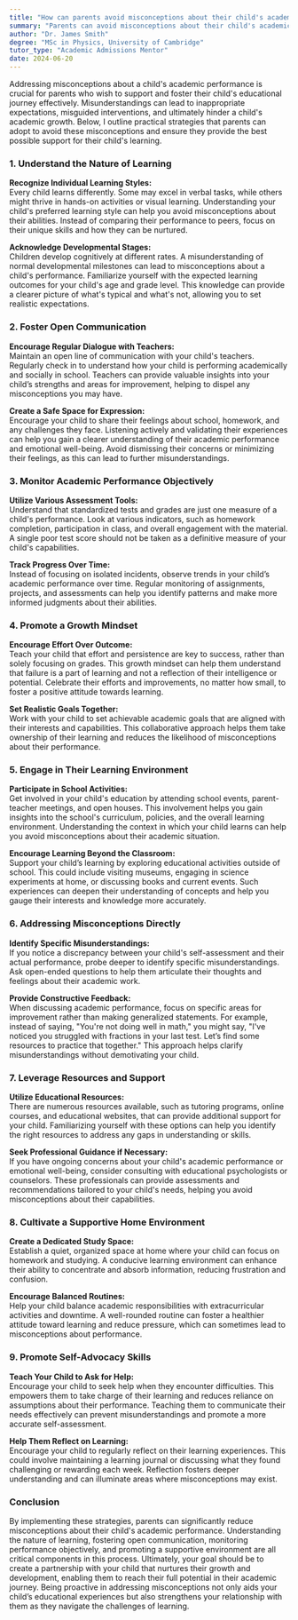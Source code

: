 ```yaml
---
title: "How can parents avoid misconceptions about their child's academic performance?"
summary: "Parents can avoid misconceptions about their child's academic performance by recognizing individual learning styles and providing tailored support strategies."
author: "Dr. James Smith"
degree: "MSc in Physics, University of Cambridge"
tutor_type: "Academic Admissions Mentor"
date: 2024-06-20
---
```


Addressing misconceptions about a child's academic performance is crucial for parents who wish to support and foster their child's educational journey effectively. Misunderstandings can lead to inappropriate expectations, misguided interventions, and ultimately hinder a child's academic growth. Below, I outline practical strategies that parents can adopt to avoid these misconceptions and ensure they provide the best possible support for their child's learning.

### 1. Understand the Nature of Learning

**Recognize Individual Learning Styles:**  
Every child learns differently. Some may excel in verbal tasks, while others might thrive in hands-on activities or visual learning. Understanding your child's preferred learning style can help you avoid misconceptions about their abilities. Instead of comparing their performance to peers, focus on their unique skills and how they can be nurtured.

**Acknowledge Developmental Stages:**  
Children develop cognitively at different rates. A misunderstanding of normal developmental milestones can lead to misconceptions about a child's performance. Familiarize yourself with the expected learning outcomes for your child's age and grade level. This knowledge can provide a clearer picture of what's typical and what's not, allowing you to set realistic expectations.

### 2. Foster Open Communication

**Encourage Regular Dialogue with Teachers:**  
Maintain an open line of communication with your child's teachers. Regularly check in to understand how your child is performing academically and socially in school. Teachers can provide valuable insights into your child’s strengths and areas for improvement, helping to dispel any misconceptions you may have.

**Create a Safe Space for Expression:**  
Encourage your child to share their feelings about school, homework, and any challenges they face. Listening actively and validating their experiences can help you gain a clearer understanding of their academic performance and emotional well-being. Avoid dismissing their concerns or minimizing their feelings, as this can lead to further misunderstandings.

### 3. Monitor Academic Performance Objectively

**Utilize Various Assessment Tools:**  
Understand that standardized tests and grades are just one measure of a child's performance. Look at various indicators, such as homework completion, participation in class, and overall engagement with the material. A single poor test score should not be taken as a definitive measure of your child's capabilities.

**Track Progress Over Time:**  
Instead of focusing on isolated incidents, observe trends in your child’s academic performance over time. Regular monitoring of assignments, projects, and assessments can help you identify patterns and make more informed judgments about their abilities.

### 4. Promote a Growth Mindset

**Encourage Effort Over Outcome:**  
Teach your child that effort and persistence are key to success, rather than solely focusing on grades. This growth mindset can help them understand that failure is a part of learning and not a reflection of their intelligence or potential. Celebrate their efforts and improvements, no matter how small, to foster a positive attitude towards learning.

**Set Realistic Goals Together:**  
Work with your child to set achievable academic goals that are aligned with their interests and capabilities. This collaborative approach helps them take ownership of their learning and reduces the likelihood of misconceptions about their performance.

### 5. Engage in Their Learning Environment

**Participate in School Activities:**  
Get involved in your child's education by attending school events, parent-teacher meetings, and open houses. This involvement helps you gain insights into the school's curriculum, policies, and the overall learning environment. Understanding the context in which your child learns can help you avoid misconceptions about their academic situation.

**Encourage Learning Beyond the Classroom:**  
Support your child’s learning by exploring educational activities outside of school. This could include visiting museums, engaging in science experiments at home, or discussing books and current events. Such experiences can deepen their understanding of concepts and help you gauge their interests and knowledge more accurately.

### 6. Addressing Misconceptions Directly

**Identify Specific Misunderstandings:**  
If you notice a discrepancy between your child's self-assessment and their actual performance, probe deeper to identify specific misunderstandings. Ask open-ended questions to help them articulate their thoughts and feelings about their academic work.

**Provide Constructive Feedback:**  
When discussing academic performance, focus on specific areas for improvement rather than making generalized statements. For example, instead of saying, "You're not doing well in math," you might say, "I've noticed you struggled with fractions in your last test. Let’s find some resources to practice that together." This approach helps clarify misunderstandings without demotivating your child.

### 7. Leverage Resources and Support

**Utilize Educational Resources:**  
There are numerous resources available, such as tutoring programs, online courses, and educational websites, that can provide additional support for your child. Familiarizing yourself with these options can help you identify the right resources to address any gaps in understanding or skills.

**Seek Professional Guidance if Necessary:**  
If you have ongoing concerns about your child's academic performance or emotional well-being, consider consulting with educational psychologists or counselors. These professionals can provide assessments and recommendations tailored to your child's needs, helping you avoid misconceptions about their capabilities.

### 8. Cultivate a Supportive Home Environment

**Create a Dedicated Study Space:**  
Establish a quiet, organized space at home where your child can focus on homework and studying. A conducive learning environment can enhance their ability to concentrate and absorb information, reducing frustration and confusion.

**Encourage Balanced Routines:**  
Help your child balance academic responsibilities with extracurricular activities and downtime. A well-rounded routine can foster a healthier attitude toward learning and reduce pressure, which can sometimes lead to misconceptions about performance.

### 9. Promote Self-Advocacy Skills

**Teach Your Child to Ask for Help:**  
Encourage your child to seek help when they encounter difficulties. This empowers them to take charge of their learning and reduces reliance on assumptions about their performance. Teaching them to communicate their needs effectively can prevent misunderstandings and promote a more accurate self-assessment.

**Help Them Reflect on Learning:**  
Encourage your child to regularly reflect on their learning experiences. This could involve maintaining a learning journal or discussing what they found challenging or rewarding each week. Reflection fosters deeper understanding and can illuminate areas where misconceptions may exist.

### Conclusion

By implementing these strategies, parents can significantly reduce misconceptions about their child's academic performance. Understanding the nature of learning, fostering open communication, monitoring performance objectively, and promoting a supportive environment are all critical components in this process. Ultimately, your goal should be to create a partnership with your child that nurtures their growth and development, enabling them to reach their full potential in their academic journey. Being proactive in addressing misconceptions not only aids your child’s educational experiences but also strengthens your relationship with them as they navigate the challenges of learning.
    